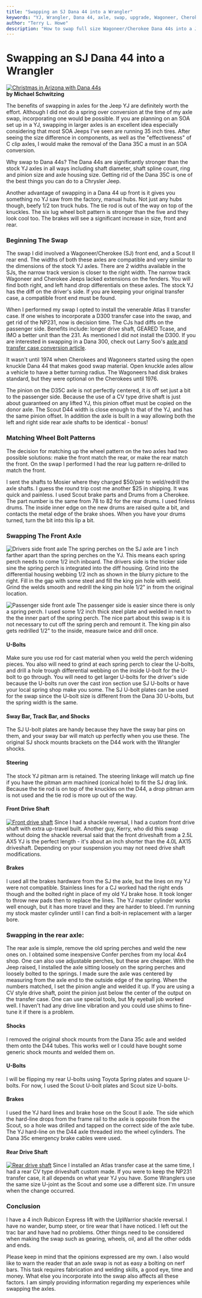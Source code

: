 ```yaml
---
title: "Swapping an SJ Dana 44 into a Wrangler"
keywords: "YJ, Wrangler, Dana 44, axle, swap, upgrade, Wagoneer, Cherokee, FSJ, SJ"
author: "Terry L. Howe"
description: "How to swap full size Wagoneer/Cherokee Dana 44s into a Jeep Wrangler YJ.  With the right combination of parts, the SJ Dana 44 front is very easy to swap into a Wrangler."
---
```

# Swapping an SJ Dana 44 into a Wrangler

[![Christmas in Arizona with Dana 44s](../../../../img/axle/updates/sjd44yj/jeepxmas0_.jpg)](../../../../img/axle/updates/sjd44yj/jeepxmas0.jpg)   
**by Michael Schwitzing**

The benefits of swapping in axles for the Jeep YJ are definitely worth the effort. Although I did not do a spring over conversion at the time of my axle swap, incorporating one would be possible. If you are planning on an SOA set up in a YJ, swapping in larger axles is an excellent idea especially considering that most SOA Jeeps I've seen are running 35 inch tires. After seeing the size difference in components, as well as the "effectiveness" of C clip axles, I would make the removal of the Dana 35C a must in an SOA conversion.

Why swap to Dana 44s? The Dana 44s are significantly stronger than the stock YJ axles in all ways including shaft diameter, shaft spline count, ring and pinion size and axle housing size. Getting rid of the Dana 35C is one of the best things you can do to a Chrysler Jeep.

Another advantage of swapping in a Dana 44 up front is it gives you something no YJ saw from the factory, manual hubs. Not just any hubs though, beefy 1/2 ton truck hubs. The tie rod is out of the way on top of the knuckles. The six lug wheel bolt pattern is stronger than the five and they look cool too. The brakes will see a significant increase in size, front and rear.

### Beginning The Swap

The swap I did involved a Wagoneer/Cherokee (SJ) front end, and a Scout II rear end. The widths of both these axles are compatible and very similar to the dimensions of the stock YJ axles. There are 2 widths available in the SJs, the narrow track version is closer to the right width. The narrow track Wagoneer and Cherokee Jeeps lacked extensions on the fenders. You will find both right, and left hand drop differentials on these axles. The stock YJ has the diff on the driver's side. If you are keeping your original transfer case, a compatible front end must be found.

When I performed my swap I opted to install the venerable Atlas II transfer case. If one wishes to incorporate a D300 transfer case into the swap, and get rid of the NP231, now is decision time. The CJs had diffs on the passenger side. Benefits include: longer drive shaft, GEARED Tcase, and IMO a better unit than the 231. As mentioned I did not install the D300. If you are interested in swapping in a Dana 300, check out Larry Soo's [ axle and transfer case conversion article](/axle/upgrades/ihscout/). 

It wasn't until 1974 when Cherokees and Wagoneers started using the open knuckle Dana 44 that makes good swap material. Open knuckle axles allow a vehicle to have a better turning radius. The Wagoneers had disk brakes standard, but they were optional on the Cherokees until 1976. 

The pinion on the D35C axle is not perfectly centered, it is off set just a bit to the passenger side. Because the use of a CV type drive shaft is just about guaranteed on any lifted YJ, this pinion offset must be copied on the donor axle. The Scout D44 width is close enough to that of the YJ, and has the same pinion offset. In addition the axle is built in a way allowing both the left and right side rear axle shafts to be identical - bonus!

### Matching Wheel Bolt Patterns

The decision for matching up the wheel pattern on the two axles had two possible solutions: make the front match the rear, or make the rear match the front. On the swap I performed I had the rear lug pattern re-drilled to match the front.

I sent the shafts to Mosier where they charged $50/pair to weld/redrill the axle shafts. I guess the round trip cost me another $25 in shipping. It was quick and painless. I used Scout brake parts and Drums from a Cherokee. The part number is the same from 78 to 82 for the rear drums. I used finless drums. The inside inner edge on the new drums are raised quite a bit, and contacts the metal edge of the brake shoes. When you have your drums turned, turn the bit into this lip a bit.

### Swapping The Front Axle

![Drivers side front axle](../../../../img/axle/updates/sjd44yj/d44-3.jpg) The spring perches on the SJ axle are 1 inch farther apart than the spring perches on the YJ. This means each spring perch needs to come 1/2 inch inboard. The drivers side is the tricker side sine the spring perch is integrated into the diff housing. Grind into the differential housing webbing 1/2 inch as shown in the blurry picture to the right. Fill in the gap with some steel and fill the king pin hole with weld. Grind the welds smooth and redrill the king pin hole 1/2" in from the original location.

![Passenger side front axle](../../../../img/axle/updates/sjd44yj/d44-1.jpg) The passenger side is easier since there is only a spring perch. I used some 1/2 inch thick steel plate and welded in next to the the inner part of the spring perch. The nice part about this swap is it is not necessary to cut off the spring perch and remount it. The king pin also gets redrilled 1/2" to the inside, measure twice and drill once. 

#### U-Bolts

Make sure you use rod for cast material when you weld the perch widening pieces. You also will need to grind at each spring perch to clear the U-bolts, and drill a hole trough differential webbing on the inside U-bolt for the U-bolt to go through. You will need to get larger U-bolts for the driver's side because the U-bolts run over the cast iron section use SJ U-bolts or have your local spring shop make you some. The SJ U-bolt plates can be used for the swap since the U-bolt size is different from the Dana 30 U-bolts, but the spring width is the same. 

#### Sway Bar, Track Bar, and Shocks

The SJ U-bolt plates are handy because they have the sway bar pins on them, and your sway bar will match up perfectly when you use these. The original SJ shock mounts brackets on the D44 work with the Wrangler shocks.

#### Steering

The stock YJ pitman arm is retained. The steering linkage will match up fine if you have the pitman arm machined (conical hole) to fit the SJ drag link. Because the tie rod is on top of the knuckles on the D44, a drop pitman arm is not used and the tie rod is more up out of the way.

#### Front Drive Shaft

[![Front drive shaft](../../../../img/axle/updates/sjd44yj/d44-5_.jpg)](../../../../img/axle/updates/sjd44yj/d44-5.jpg) Since I had a shackle reversal, I had a custom front drive shaft with extra up-travel built. Another guy, Kerry, who did this swap without doing the shackle reversal said that the front driveshaft from a 2.5L AX5 YJ is the perfect length - it's about an inch shorter than the 4.0L AX15 driveshaft. Depending on your suspension you may not need drive shaft modifications.

#### Brakes

I used all the brakes hardware from the SJ the axle, but the lines on my YJ were not compatible. Stainless lines for a CJ worked had the right ends though and the bolted right in place of my old YJ brake hose. It took longer to throw new pads then to replace the lines. The YJ master cylinder works well enough, but it has more travel and they are harder to bleed. I'm running my stock master cylinder until I can find a bolt-in replacement with a larger bore.

### Swapping in the rear axle:

The rear axle is simple, remove the old spring perches and weld the new ones on. I obtained some inexpensive Confer perches from my local 4x4 shop. One can also use adjustable perches, but these are cheaper. With the Jeep raised, I installed the axle sitting loosely on the spring perches and loosely bolted to the springs. I made sure the axle was centered by measuring from the axle end to the outside edge of the spring. When the numbers matched, I set the pinion angle and welded it up. If you are using a CV style drive shaft, point the pinion just below the center of the output on the transfer case. One can use special tools, but My eyeball job worked well. I haven't had any drive line vibration and you could use shims to fine-tune it if there is a problem.

#### Shocks

I removed the original shock mounts from the Dana 35c axle and welded them onto the D44 tubes. This works well or I could have bought some generic shock mounts and welded them on.

#### U-Bolts

I will be flipping my rear U-bolts using Toyota Spring plates and square U-bolts. For now, I used the Scout U-bolt plates and Scout size U-bolts.

#### Brakes

I used the YJ hard lines and brake hose on the Scout II axle. The side which the hard-line drops from the frame rail to the axle is opposite from the Scout, so a hole was drilled and tapped on the correct side of the axle tube. The YJ hard-line on the D44 axle threaded into the wheel cylinders. The Dana 35c emergency brake cables were used.

#### Rear Drive Shaft

[![Rear drive shaft](../../../../img/axle/updates/sjd44yj/atlas-12_.jpg)](../../../../img/axle/updates/sjd44yj/atlas-12.jpg) Since I installed an Atlas transfer case at the same time, I had a rear CV type driveshaft custom made. If you were to keep the NP231 transfer case, it all depends on what year YJ you have. Some Wranglers use the same size U-joint as the Scout and some use a different size. I'm unsure when the change occurred.

### Conclusion

I have a 4 inch Rubicon Express lift with the UpWarrior shackle reversal. I have no wander, bump steer, or tire wear that I have noticed. I left out the trac bar and have had no problems. Other things need to be considered when making the swap such as gearing, wheels, oil, and all the other odds and ends.

Please keep in mind that the opinions expressed are my own. I also would like to warn the reader that an axle swap is not as easy a bolting on nerf bars. This task requires fabrication and welding skills, a good eye, time and money. What else you incorporate into the swap also affects all these factors. I am simply providing information regarding my experiences while swapping the axles.